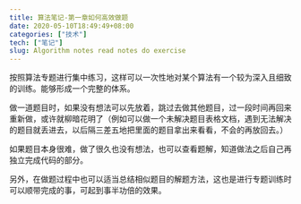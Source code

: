 ```yaml
---
title: 算法笔记-第一章如何高效做题
date: 2020-05-10T18:49:49+08:00
categories: ["技术"]
tech: ["笔记"]
slug: Algorithm notes read notes do exercise
---
```


按照算法专题进行集中练习，这样可以一次性地对某个算法有一个较为深入且细致的训练。能够形成一个完整的体系。

做一道题目时，如果没有想法可以先放着，跳过去做其他题目，过一段时间再回来重新做，或许就柳暗花明了（例如可以做一个未解决题目表格文档，遇到无法解决的题目就丢进去，以后隔三差五地把里面的题目拿出来看看，不会的再放回去。）

如果题目本身很难，做了很久也没有想法，也可以查看题解，知道做法之后自己再独立完成代码的部分。

另外，在做题过程中也可以适当总结相似题目的解题方法，这也是进行专题训练时可以顺带完成的事，可起到事半功倍的效果。